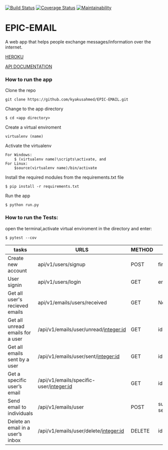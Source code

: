 [![Build Status](https://travis-ci.org/kyakusahmed/EPIC-EMAIL.svg?branch=challenge-2%2Fapi)](https://travis-ci.org/kyakusahmed/EPIC-EMAIL)
[![Coverage Status](https://coveralls.io/repos/github/kyakusahmed/EPIC-EMAIL/badge.svg?branch=challenge-2%2Fapi)](https://coveralls.io/github/kyakusahmed/EPIC-EMAIL?branch=challenge-2%2Fapi)
[![Maintainability](https://api.codeclimate.com/v1/badges/1b5054bcf77673c0fb3f/maintainability)](https://codeclimate.com/github/kyakusahmed/EPIC-EMAIL/maintainability)


# EPIC-EMAIL
 A web app that helps people exchange messages/information over the internet.
 
 [HEROKU](https://epemail.herokuapp.com/)
 
 [API DOCUMENTATION](https://epemail.herokuapp.com/apidocs/#/)

### How to run the app


Clone the repo
```
git clone https://github.com/kyakusahmed/EPIC-EMAIL.git
```
Change to the app directory
```
$ cd <app directory>
```
Create a virtual enviroment
```
virtualenv (name)
```
Activate the virtualenv
```
For Windows:
	$ (virtualenv name)\scripts\activate, and  	
For Linux: 
 	$source(virtualenv name)/bin/activate
```
Install the required modules from the requirements.txt file 
```
$ pip install -r requirements.txt
```
Run the app
```
$ python run.py
```


### How to run the Tests:

 open the terminal,activate virtual enviroment in the <Root> directory  and enter:
 ```
 $ pytest --cov
```


| tasks               |    URLS                |  METHOD  |         PARAMS                                | 
| ------------------- | -----------------------|----------|-----------------------------------------------|
|Create new account|api/v1/users/signup|POST| firstname,lastname,email,password|
|User signin|api/v1/users/login|GET| email,password|
|Get all user's recieved emails|api/v1/emails/users/received|GET| None|
|Get all unread emails for a user|/api/v1/emails/user/unread/<integer:id>|GET| id|
|Get all emails sent by a user|/api/v1/emails/user/sent/<integer:id>|GET| id|
|Get a specific user’s email|/api/v1/emails/specific-user/<integer:id>|GET| id|
|Send email to individuals|/api/v1/emails/user|POST| subject, message, status, sender_id, receiver_id, |
|Delete an email in a user’s inbox|/api/v1/emails/user/delete/<integer:id>|DELETE| id|

